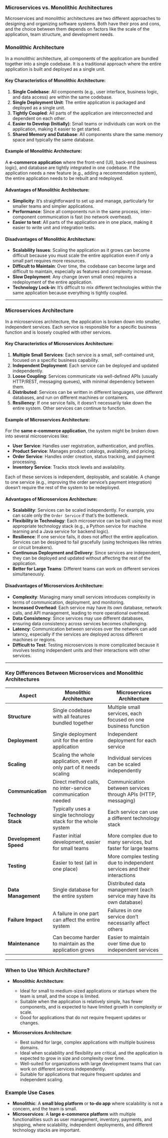 ### Microservices vs. Monolithic Architectures

Microservices and monolithic architectures are two different approaches to designing and organizing software systems. Both have their pros and cons, and the choice between them depends on factors like the scale of the application, team structure, and development needs.

### **Monolithic Architecture**

In a monolithic architecture, all components of the application are bundled together into a single codebase. It is a traditional approach where the entire application is built and deployed as a single unit.

#### **Key Characteristics of Monolithic Architecture:**
1. **Single Codebase**: All components (e.g., user interface, business logic, and data access) are within the same codebase.
2. **Single Deployment Unit**: The entire application is packaged and deployed as a single unit.
3. **Tightly Coupled**: All parts of the application are interconnected and dependent on each other.
4. **Easier to Develop (Initially)**: Small teams or individuals can work on the application, making it easier to get started.
5. **Shared Memory and Database**: All components share the same memory space and typically the same database.

#### **Example of Monolithic Architecture:**
A **e-commerce application** where the front-end (UI), back-end (business logic), and database are tightly integrated in one codebase. If the application needs a new feature (e.g., adding a recommendation system), the entire application needs to be rebuilt and redeployed.

#### **Advantages of Monolithic Architecture:**
- **Simplicity**: It’s straightforward to set up and manage, particularly for smaller teams and simpler applications.
- **Performance**: Since all components run in the same process, inter-component communication is fast (no network overhead).
- **Easier to test**: All parts of the application are in one place, making it easier to write unit and integration tests.

#### **Disadvantages of Monolithic Architecture:**
- **Scalability Issues**: Scaling the application as it grows can become difficult because you must scale the entire application even if only a small part requires more resources.
- **Difficult to Maintain**: Over time, the codebase can become large and difficult to maintain, especially as features and complexity increase.
- **Slow Deployment**: Any change (even small ones) requires a redeployment of the entire application.
- **Technology Lock-in**: It’s difficult to mix different technologies within the same application because everything is tightly coupled.

---

### **Microservices Architecture**

In a microservices architecture, the application is broken down into smaller, independent services. Each service is responsible for a specific business function and is loosely coupled with other services.

#### **Key Characteristics of Microservices Architecture:**
1. **Multiple Small Services**: Each service is a small, self-contained unit, focused on a specific business capability.
2. **Independent Deployment**: Each service can be deployed and updated independently.
3. **Loose Coupling**: Services communicate via well-defined APIs (usually HTTP/REST, messaging queues), with minimal dependency between them.
4. **Distributed**: Services can be written in different languages, use different databases, and run on different machines or containers.
5. **Resiliency**: If one service fails, it doesn’t necessarily take down the entire system. Other services can continue to function.

#### **Example of Microservices Architecture:**
For the **same e-commerce application**, the system might be broken down into several microservices like:
- **User Service**: Handles user registration, authentication, and profiles.
- **Product Service**: Manages product catalogs, availability, and pricing.
- **Order Service**: Handles order creation, status tracking, and payment processing.
- **Inventory Service**: Tracks stock levels and availability.

Each of these services is independent, deployable, and scalable. A change to one service (e.g., improving the order service’s payment integration) doesn’t require the rest of the system to be redeployed.

#### **Advantages of Microservices Architecture:**
- **Scalability**: Services can be scaled independently. For example, you can scale only the `Order Service` if that’s the bottleneck.
- **Flexibility in Technology**: Each microservice can be built using the most appropriate technology stack (e.g., a Python service for machine learning and a Java service for backend logic).
- **Resilience**: If one service fails, it does not affect the entire application. Services can be designed to fail gracefully (using techniques like retries or circuit breakers).
- **Continuous Deployment and Delivery**: Since services are independent, they can be deployed and updated without affecting the rest of the application.
- **Better for Large Teams**: Different teams can work on different services simultaneously.

#### **Disadvantages of Microservices Architecture:**
- **Complexity**: Managing many small services introduces complexity in terms of communication, deployment, and monitoring.
- **Increased Overhead**: Each service may have its own database, network calls, and API management, leading to more operational overhead.
- **Data Consistency**: Since services may use different databases, ensuring data consistency across services becomes challenging.
- **Latency**: Communication between services over the network can add latency, especially if the services are deployed across different machines or regions.
- **Difficult to Test**: Testing microservices is more complicated because it involves testing independent units and their interactions with other services.

---

### **Key Differences Between Microservices and Monolithic Architectures**

| **Aspect**                 | **Monolithic Architecture**                                    | **Microservices Architecture**                                |
|----------------------------|------------------------------------------------------------------|---------------------------------------------------------------|
| **Structure**               | Single codebase with all features bundled together              | Multiple small services, each focused on one business function |
| **Deployment**              | Single deployment unit for the entire application               | Independent deployment for each service                       |
| **Scaling**                 | Scaling the whole application, even if only part of it needs scaling | Individual services can be scaled independently               |
| **Communication**           | Direct method calls, no inter-service communication needed      | Communication between services through APIs (HTTP, messaging) |
| **Technology Stack**        | Typically uses a single technology stack for the whole system   | Each service can use a different technology stack              |
| **Development Speed**       | Faster initial development, easier for small teams             | More complex due to many services, but faster for large teams  |
| **Testing**                 | Easier to test (all in one place)                               | More complex testing due to independent services and their interactions |
| **Data Management**         | Single database for the entire system                           | Distributed data management (each service may have its own database) |
| **Failure Impact**          | A failure in one part can affect the entire system              | Failures in one service don’t necessarily affect others        |
| **Maintenance**             | Can become harder to maintain as the application grows          | Easier to maintain over time due to independent services       |

---

### **When to Use Which Architecture?**

- **Monolithic Architecture**:
  - Ideal for small to medium-sized applications or startups where the team is small, and the scope is limited.
  - Suitable when the application is relatively simple, has fewer components, and is expected to have limited growth in complexity or scale.
  - Good for applications that do not require frequent updates or changes.

- **Microservices Architecture**:
  - Best suited for large, complex applications with multiple business domains.
  - Ideal when scalability and flexibility are critical, and the application is expected to grow in size and complexity over time.
  - Well-suited for organizations with large development teams that can work on different services independently.
  - Suitable for applications that require frequent updates and independent scaling.

### **Example Use Cases**
- **Monolithic**: A **small blog platform** or **to-do app** where scalability is not a concern, and the team is small.
- **Microservices**: A **large e-commerce platform** with multiple functionalities such as user management, inventory, payments, and shipping, where scalability, independent deployments, and different technology stacks are important.